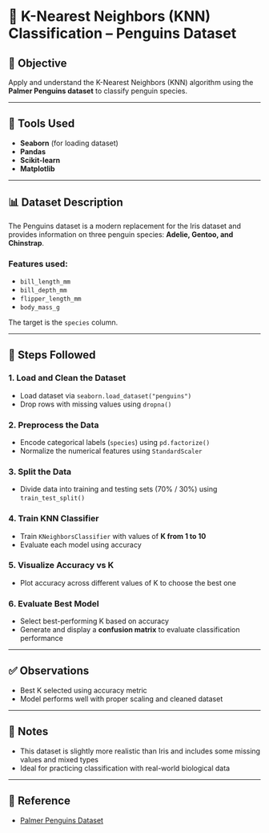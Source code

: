 
# 🐧 K-Nearest Neighbors (KNN) Classification – Penguins Dataset

## 📌 Objective
Apply and understand the K-Nearest Neighbors (KNN) algorithm using the **Palmer Penguins dataset** to classify penguin species.

---

## 🧰 Tools Used
- **Seaborn** (for loading dataset)
- **Pandas**
- **Scikit-learn**
- **Matplotlib**

---

## 📊 Dataset Description

The Penguins dataset is a modern replacement for the Iris dataset and provides information on three penguin species: **Adelie, Gentoo, and Chinstrap**.

### Features used:
- `bill_length_mm`
- `bill_depth_mm`
- `flipper_length_mm`
- `body_mass_g`

The target is the `species` column.

---

## 🧭 Steps Followed

### 1. **Load and Clean the Dataset**
- Load dataset via `seaborn.load_dataset("penguins")`
- Drop rows with missing values using `dropna()`

### 2. **Preprocess the Data**
- Encode categorical labels (`species`) using `pd.factorize()`
- Normalize the numerical features using `StandardScaler`

### 3. **Split the Data**
- Divide data into training and testing sets (70% / 30%) using `train_test_split()`

### 4. **Train KNN Classifier**
- Train `KNeighborsClassifier` with values of **K from 1 to 10**
- Evaluate each model using accuracy

### 5. **Visualize Accuracy vs K**
- Plot accuracy across different values of K to choose the best one

### 6. **Evaluate Best Model**
- Select best-performing K based on accuracy
- Generate and display a **confusion matrix** to evaluate classification performance

---

## ✅ Observations

- Best K selected using accuracy metric
- Model performs well with proper scaling and cleaned dataset

---

## 📎 Notes

- This dataset is slightly more realistic than Iris and includes some missing values and mixed types
- Ideal for practicing classification with real-world biological data

---

## 🔗 Reference
- [Palmer Penguins Dataset](https://allisonhorst.github.io/palmerpenguins/)
